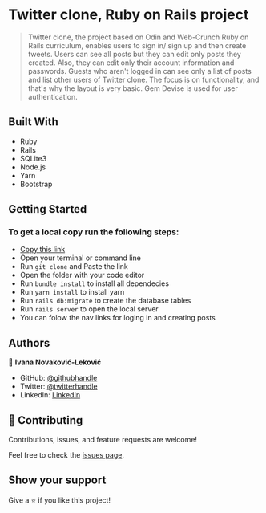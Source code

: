 # Twitter clone, Ruby on Rails project

> Twitter clone, the project based on Odin and Web-Crunch Ruby on Rails curriculum, enables users to sign in/ sign up and then create tweets. Users can see all posts but they can edit only posts they created. Also, they can edit only their account information and passwords. 
Guests who aren't logged in can see only a list of posts and list other users of Twitter clone. The focus is on functionality, and that's why the layout is very basic. Gem Devise is used for user authentication.

## Built With

- Ruby
- Rails
- SQLite3
- Node.js
- Yarn
- Bootstrap

## Getting Started
### To get a local copy run the following steps:

- [Copy this link](git@github.com:1v4n4/twitter-clone.git)
- Open your terminal or command line
- Run `git clone` and Paste the link
- Open the folder with your code editor
- Run `bundle install` to install all dependecies
- Run `yarn install` to install yarn
- Run `rails db:migrate` to create the database tables
- Run `rails server` to open the local server
- You can folow the nav links for loging in and creating posts

## Authors

👤 **Ivana Novaković-Leković** 

- GitHub: [@githubhandle](https://github.com/1v4n4)
- Twitter: [@twitterhandle](https://twitter.com/codeIv1)
- LinkedIn: [LinkedIn](https://www.linkedin.com/in/1v4n4/)


## 🤝 Contributing

Contributions, issues, and feature requests are welcome!

Feel free to check the [issues page](https://github.com/1v4n4/twitter-clone/issues).

## Show your support

Give a ⭐️ if you like this project!

